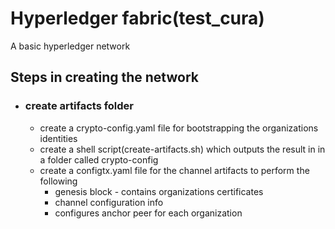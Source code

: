 # Hyperledger fabric(test_cura)
A basic hyperledger network


## Steps in creating the network
*   ### **create artifacts folder**
    *   create a crypto-config.yaml file for bootstrapping the organizations identities
    *   create a shell script(create-artifacts.sh) which outputs the result in in a folder called   crypto-config
    *   create a configtx.yaml file for the channel artifacts to perform the following
        *  genesis block - contains organizations certificates
        *  channel configuration info
        *  configures anchor peer for each organization
